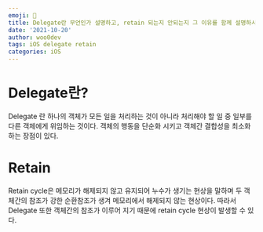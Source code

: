 ```yaml
---
emoji: 🐻
title: Delegate란 무언인가 설명하고, retain 되는지 안되는지 그 이유를 함께 설명하시오.
date: '2021-10-20'
author: woo0dev
tags: iOS delegate retain
categories: iOS
---
```


# Delegate란?
Delegate 란 하나의 객체가 모든 일을 처리하는 것이 아니라 처리해야 할 일 중 일부를 다른 객체에게 위임하는 것이다.
객체의 행동을 단순화 시키고 객체간 결합성을 최소화하는 장점이 있다.

# Retain
Retain cycle은 메모리가 해제되지 않고 유지되어 누수가 생기는 현상을 말하며 두 객체간의 참조가 강한 순환참조가 생겨 메모리에서 해제되지 않는 현상이다.
따라서 Delegate 또한 객체간의 참조가 이루어 지기 때문에 retain cycle 현상이 발생할 수 있다.